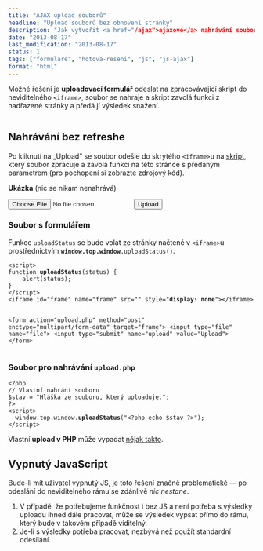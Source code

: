 ```yaml
---
title: "AJAX upload souborů"
headline: "Upload souborů bez obnovení stránky"
description: "Jak vytvořit <a href="/ajax">ajaxové</a> nahrávání souborů na server bez obnovení stránky."
date: "2013-08-17"
last_modification: "2013-08-17"
status: 1
tags: ["formulare", "hotova-reseni", "js", "js-ajax"]
format: "html"
---
```


<p>Možné řešení je <b>uploadovací formulář</b> odeslat na zpracovávající skript do neviditelného <code>&lt;iframe&gt;</code>, soubor se nahraje a skript zavolá funkci z nadřazené stránky a předá jí výsledek snažení.</p>

<p><img src="/files/upload-bez-refreshe/schema.png" alt="" class="border"></p>

<h2>Nahrávání bez refreshe</h2>

<script>
function uploadStatus(status) {
	document.getElementById("status").innerHTML = '<span style="background: #A6F874; color: #000; padding: .5em">' + status + '</span>';
}
</script>

<p>Po kliknutí na „Upload“ se soubor odešle do skrytého <code>&lt;iframe></code>u na <a href="/files/upload-bez-refreshe/upload.html">skript</a>, který soubor zpracuje a zavolá funkci na této stránce s předaným parametrem (pro pochopení si zobrazte zdrojový kód).

<div class="live">
<iframe id="frame" name="frame" src="" style="display: none"></iframe>
  <p><b>Ukázka</b> (nic se nikam nenahrává)</p>
<form action="/files/upload-bez-refreshe/upload.html" method="post" enctype="multipart/form-data" target="frame" if="form"> 
  <input type="file" name="file"> 
  <input type="submit" name="upload" value="Upload"> 
</form> 

<p id="status"></p>
  </div>

<h3>Soubor s formulářem</h3>
<p>Funkce <code>uploadStatus</code> se bude volat ze stránky načtené v <code>&lt;iframe&gt;</code>u prostřednictvím <code><b>window.top.window</b>.uploadStatus()</code>.</p>
<pre><code>&lt;script>
function <b>uploadStatus</b>(status) {
	alert(status);
}
&lt;/script>
&lt;iframe id="frame" name="frame" src="" style="<b>display: none</b>">&lt;/iframe>

&lt;form action="upload.php" method="post" enctype="multipart/form-data" target="frame"> 
  &lt;input type="file" name="file"> 
  &lt;input type="submit" name="upload" value="Upload"> 
&lt;/form> 
</code></pre>

<h3>Soubor pro nahrávání <code>upload.php</code></h3>
<pre><code>&lt;?php
// Vlastní nahrání souboru
$stav = "Hláška ze souboru, který uploaduje.";
?>
&lt;script> 
  window.top.window.<b>uploadStatus</b>("&lt;?php echo $stav ?>");
&lt;/script>
</code></pre>

<p>Vlastní <b>upload v PHP</b> může vypadat <a href="http://php.net/manual/en/features.file-upload.post-method.php#example-354">nějak takto</a>.</p>

<h2 id="vypnuty-js">Vypnutý JavaScript</h2>
<p>Bude-li mít uživatel vypnutý JS, je toto řešení značně problematické — po odeslání do neviditelného rámu se zdánlivě <i>nic nestane</i>. </p>

<ol>
  <li>V případě, že potřebujeme funkčnost i bez JS a není potřeba s výsledky uploadu ihned dále pracovat, může se výsledek vypsat přímo do rámu, který bude v takovém případě viditelný.</li>
  <li>Je-li s výsledky potřeba pracovat, nezbývá než použít standardní odesílání.</li>
</ol>